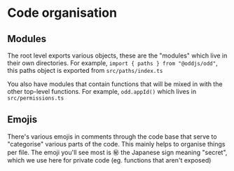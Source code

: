 # Code organisation

## Modules

The root level exports various objects, these are the "modules" which live in their own directories. For example, `import { paths } from "@oddjs/odd"`, this paths object is exported from `src/paths/index.ts`

You also have modules that contain functions that will be mixed in with the other top-level functions. For example, `odd.appId()` which lives in `src/permissions.ts`

## Emojis

There's various emojis in comments through the code base that serve to "categorise" various parts of the code. This mainly helps to organise things per file. The emoji you'll see most is ㊙️ the Japanese sign meaning "secret", which we use here for private code (eg. functions that aren't exposed)
